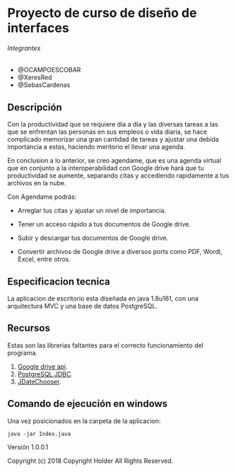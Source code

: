 # Proyecto de curso de diseño de interfaces

###### Integrantes

* @OCAMPOESCOBAR
* @XeresRed
* @SebasCardenas

## Descripción

Con la productividad que se requiere día a día y las diversas tareas a las que se enfrentan las personas en sus empleos o
vida diaria, se hace complicado memorizar una gran cantidad de tareas y ajustar una debida importancia a estas, haciendo
meritorio el llevar una agenda.

En conclusion a lo anterior, se creo agendame, que es una agenda virtual que en conjunto a la interoperabilidad con Google drive
hará que tu productividad se aumente, separando citas y accediendo rapidamente a tus archivos en la nube.

Con Agendame podrás:

* Arreglar tus citas y ajustar un nivel de importancia.

* Tener un acceso rápido a tus documentos de Google drive.

* Subir y descargar tus documentos de Google drive.

* Convertir archivos de Google drive a diversos ports como PDF, Wordl, Excel, entre otros.


## Especificacion tecnica

La aplicacion de escritorio esta diseñada en java 1.8u161, con una arquitectura MVC y una base de datos PostgreSQL.

## Recursos

Estas son las librerias faltantes para el correcto funcionamiento del programa.

1. [Google drive api](https://drive.google.com/open?id=1oy1FdwZgY0wbl4kh9gQdqOB66jfqK0R7).
2. [PostgreSQL JDBC](https://drive.google.com/open?id=1tzHFVcFjFAzg2yRumRhsjS9dUk86kjY0).
3. [JDateChooser](https://drive.google.com/open?id=1xxIL1mUhIyU4NmyPTN41tSg9Qjs3YbgD).

## Comando de ejecución en windows

Una vez posicionados en la carpeta de la aplicacion:

`java -jar Index.java`

Versión 1.0.0.1


Copyright (c) 2018 Copyright Holder All Rights Reserved.
